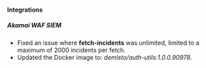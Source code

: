 
#### Integrations

##### Akamai WAF SIEM

- Fixed an issue where **fetch-incidents** was unlimited, limited to a maximum of 2000 incidents per fetch.
- Updated the Docker image to: *demisto/auth-utils:1.0.0.90978*.